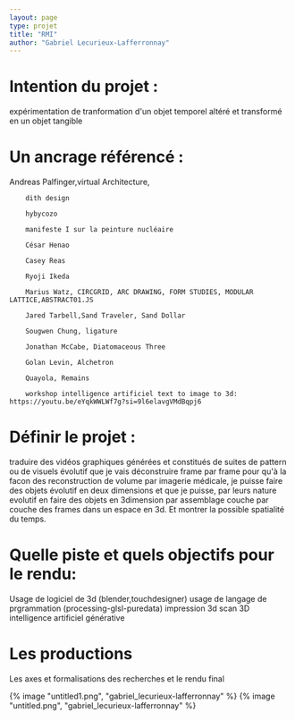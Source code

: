```yaml
---
layout: page
type: projet
title: "RMI"
author: "Gabriel Lecurieux-Lafferronnay"
---
```


# Intention du projet :
expérimentation de tranformation d'un objet temporel altéré et transformé en un objet tangible

# Un ancrage référencé :
Andreas Palfinger,virtual Architecture,

        dith design

        hybycozo

        manifeste I sur la peinture nucléaire

        César Henao

        Casey Reas

        Ryoji Ikeda

        Marius Watz, CIRCGRID, ARC DRAWING, FORM STUDIES, MODULAR LATTICE,ABSTRACT01.JS

        Jared Tarbell,Sand Traveler, Sand Dollar

        Sougwen Chung, ligature

        Jonathan McCabe, Diatomaceous Three

        Golan Levin, Alchetron

        Quayola, Remains
        
        workshop intelligence artificiel text to image to 3d:  https://youtu.be/eYqkWWLWf7g?si=9l6elavgVMdBqpj6



# Définir le projet :

traduire des vidéos graphiques générées et constitués de suites de pattern ou de visuels évolutif que je vais déconstruire frame par frame pour qu'à la facon des reconstruction de volume par imagerie médicale, je puisse faire des objets évolutif en deux dimensions et que je puisse, par leurs nature evolutif en faire des objets en 3dimension par assemblage couche par couche des frames dans un espace en 3d. Et montrer la possible spatialité du temps.

# Quelle piste et quels objectifs pour le rendu:

Usage de logiciel de 3d (blender,touchdesigner)
usage de langage de prgrammation (processing-glsl-puredata)
impression 3d
scan 3D
intelligence artificiel générative

# Les productions
Les axes et formalisations des recherches et le rendu final

{% image "untitled1.png", "gabriel_lecurieux-lafferronnay" %}
{% image "untitled.png", "gabriel_lecurieux-lafferronnay" %}